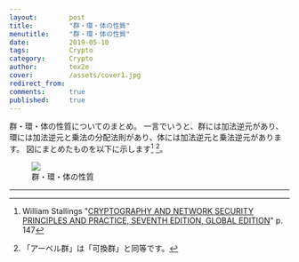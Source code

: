 ```yaml
---
layout:        post
title:         "群・環・体の性質"
menutitle:     "群・環・体の性質"
date:          2019-05-10
tags:          Crypto
category:      Crypto
author:        tex2e
cover:         /assets/cover1.jpg
redirect_from:
comments:      true
published:     true
---
```


群・環・体の性質についてのまとめ。
一言でいうと、群には加法逆元があり、環には加法逆元と乗法の分配法則があり、体には加法逆元と乗法逆元があります。
図にまとめたものを以下に示します[^1] [^2]。

<figure>
<img src="{{ site.baseurl }}/media/post/tikz/props-of-groups-rings-and-fields.png" />
<figcaption>群・環・体の性質</figcaption>
</figure>

-----

[^1]: William Stallings "[CRYPTOGRAPHY AND NETWORK SECURITY PRINCIPLES AND PRACTICE, SEVENTH EDITION, GLOBAL EDITION](https://tesisconsultor.files.wordpress.com/2018/08/cryptography-and-network-security_-principles-and-practice-7th-global-edition.pdf)" p. 147
[^2]: 「アーベル群」は「可換群」と同等です。
